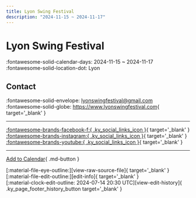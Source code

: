 ```yaml
---
title: Lyon Swing Festival
description: "2024-11-15 ~ 2024-11-17"
---
```


# Lyon Swing Festival 

:fontawesome-solid-calendar-days: 2024-11-15 ~ 2024-11-17  
:fontawesome-solid-location-dot: Lyon  

## Contact

:fontawesome-solid-envelope: <lyonswingfestival@gmail.com>  
:fontawesome-solid-globe: <https://www.lyonswingfestival.com>{ target='_blank' }  

---

 [:fontawesome-brands-facebook-f:{ .ky_social_links_icon }](https://www.facebook.com/LyonSwingFestival){ target='_blank' } [:fontawesome-brands-instagram:{ .ky_social_links_icon }](https://instagram.com/lyonswingfestival){ target='_blank' } [:fontawesome-brands-youtube:{ .ky_social_links_icon }](https://youtube.com/@lyonswingfestival){ target='_blank' }

---

[Add to Calendar](https://swing.news/ics/en/2024/fr/lyon-swing-festival-2024.ics){ .md-button }

<div class="ky_page_footer" markdown>
<div class="ky_page_footer_trailing" markdown="span">
[:material-file-eye-outline:][view-raw-source-file]{ target='_blank' }
[:material-file-edit-outline:][edit-info]{ target='_blank' }
</div>
<div class="ky_page_footer_leading" markdown="span">
[:material-clock-edit-outline: 2024-07-14 20:30 UTC][view-edit-history]{ .ky_page_footer_history_button target='_blank' }
</div>
</div>

[view-raw-source-file]: https://github.com/swingdance/events/blob/main/2024/fr/lyon-swing-festival-2024.json "View Raw Source File"
[edit-info]: https://github.com/swingdance/events/issues/new?assignees=&labels=update+event&projects=&template=03-update_entity.yml&title=%5B2024%2Ffr%5D%20Lyon%20Swing%20Festival&region=fr&year=2024&id=lyon-swing-festival-2024&name=Lyon%20Swing%20Festival&org_id= "Edit Info"

[view-edit-history]: https://github.com/swingdance/events/commits/main/2024/fr/lyon-swing-festival-2024.json "View Edit History"
